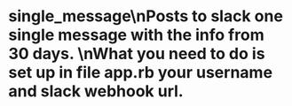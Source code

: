 # single_message\nPosts to slack one single message with the info from 30 days. \nWhat you need to do is set up in file app.rb your username and slack webhook url.
